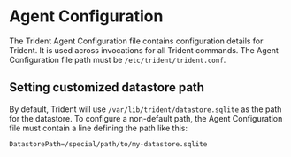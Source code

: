 
# Agent Configuration

The Trident Agent Configuration file contains configuration details for Trident.  It is used across invocations for all Trident commands.  The Agent Configuration file path must be `/etc/trident/trident.conf`.

## Setting customized datastore path

By default, Trident will use `/var/lib/trident/datastore.sqlite` as the path for the datastore.  To configure a non-default path, the Agent Configuration file must contain a line defining the path like this:

```
DatastorePath=/special/path/to/my-datastore.sqlite
```

